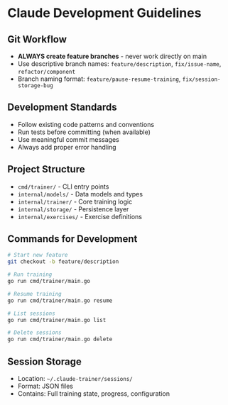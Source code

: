 # Claude Development Guidelines

## Git Workflow
- **ALWAYS create feature branches** - never work directly on main
- Use descriptive branch names: `feature/description`, `fix/issue-name`, `refactor/component`
- Branch naming format: `feature/pause-resume-training`, `fix/session-storage-bug`

## Development Standards
- Follow existing code patterns and conventions
- Run tests before committing (when available)
- Use meaningful commit messages
- Always add proper error handling

## Project Structure
- `cmd/trainer/` - CLI entry points
- `internal/models/` - Data models and types
- `internal/trainer/` - Core training logic
- `internal/storage/` - Persistence layer
- `internal/exercises/` - Exercise definitions

## Commands for Development
```bash
# Start new feature
git checkout -b feature/description

# Run training
go run cmd/trainer/main.go

# Resume training
go run cmd/trainer/main.go resume

# List sessions
go run cmd/trainer/main.go list

# Delete sessions
go run cmd/trainer/main.go delete
```

## Session Storage
- Location: `~/.claude-trainer/sessions/`
- Format: JSON files
- Contains: Full training state, progress, configuration